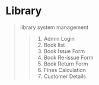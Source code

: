 # Library
> library system management
>>1. Admin Login
>>1. Book list
>>1. Book Issue Form
>>1. Book Re-issue Form
>>1. Book Return Form
>>1. Fines Calculation
>>1. Customer Details
